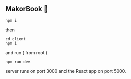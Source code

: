 ## MakorBook :money_with_wings:

```
npm i
```

then

```
cd client
npm i
```

and run ( from root )

```
npm run dev
```

server runs on port 3000 and the React app on port 5000.
